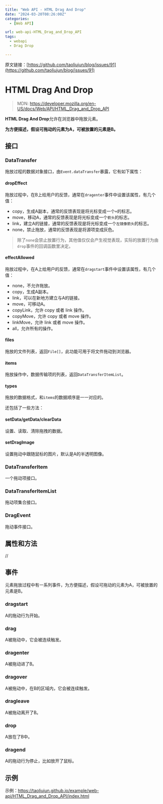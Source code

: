 ```yaml
---
title: "Web API - HTML Drag And Drop"
date: "2024-03-20T08:26:00Z"
categories:
  - [Web API]

url: web-api-HTML_Drag_and_Drop_API
tags:
  - webapi
  - Drag Drop

---
```



原文链接：[https://github.com/taoliujun/blog/issues/91](https://github.com/taoliujun/blog/issues/91)

<!--hexo

---
url: web-api-HTML_Drag_and_Drop_API
tags:
  - webapi
  - Drag Drop
---

-->

# HTML Drag And Drop

> MDN: https://developer.mozilla.org/en-US/docs/Web/API/HTML_Drag_and_Drop_API

**HTML Drag And Drop**允许在浏览器中拖放元素。

**为方便描述，假设可拖动的元素为A，可被放置的元素是B。**

## 接口

### DataTransfer

拖放过程的数据对象接口，由`Event.dataTransfer`暴露，它有如下属性：

#### dropEffect

拖放过程中，在B上给用户的反馈，通常在`dragenter`事件中设置该属性，有几个值：

-   copy，生成A副本，通常的反馈表现是将光标变成一个`+`的标志。
-   move，移动A，通常的反馈表现是将光标变成一个`箭头`的标志。
-   link，建立A的链接，通常的反馈表现是将光标变成一个`左镜像箭头`的标志。
-   none，禁止拖放，通常的反馈表现是将源项变成灰色。

> 除了`none`会禁止放置行为，其他值仅仅会产生视觉表现，实际的放置行为由`drop`事件的回调函数里决定。

#### effectAllowed

拖放过程中，在A上给用户的反馈，通常在`dragstart`事件中设置该属性，有几个值：

-   none，不允许拖放。
-   copy，生成A副本。
-   link，可以在新地方建立与A的链接。
-   move，可移动A。
-   copyLink，允许 copy 或者 link 操作。
-   copyMove，允许 copy 或者 move 操作。
-   linkMove，允许 link 或者 move 操作。
-   all，允许所有的操作。

#### files

拖放的文件列表，返回`File[]`，此功能可用于将文件拖动到浏览器。

#### items

拖放操作中，数据传输项的列表，返回`DataTransferItemList`。

#### types

拖放的数据格式，和`items`的数据顺序是一一对应的。

还包括了一些方法：

#### setData/getData/clearData

设置、读取、清除拖拽的数据。

#### setDragImage

设置拖动中跟随鼠标的图片，默认是A的半透明图像。

### DataTransferItem

一个拖动项接口。

### DataTransferItemList

拖动项集合接口。

### DragEvent

拖动事件接口。

## 属性和方法

//

## 事件

元素拖放过程中有一系列事件，为方便描述，假设可拖动的元素为A，可被放置的元素是B。

### dragstart

A的拖动行为开始。

### drag

A被拖动中，它会被连续触发。

### dragenter

A被拖动进了B。

### dragover

A被拖动中，在B的区域内，它会被连续触发。

### dragleave

A被拖动离开了B。

### drop

A放在了B中。

### dragend

A的拖动行为停止，比如放开了鼠标。

## 示例

示例：https://taoliujun.github.io/example/web-api/HTML_Drag_and_Drop_API/index.html




